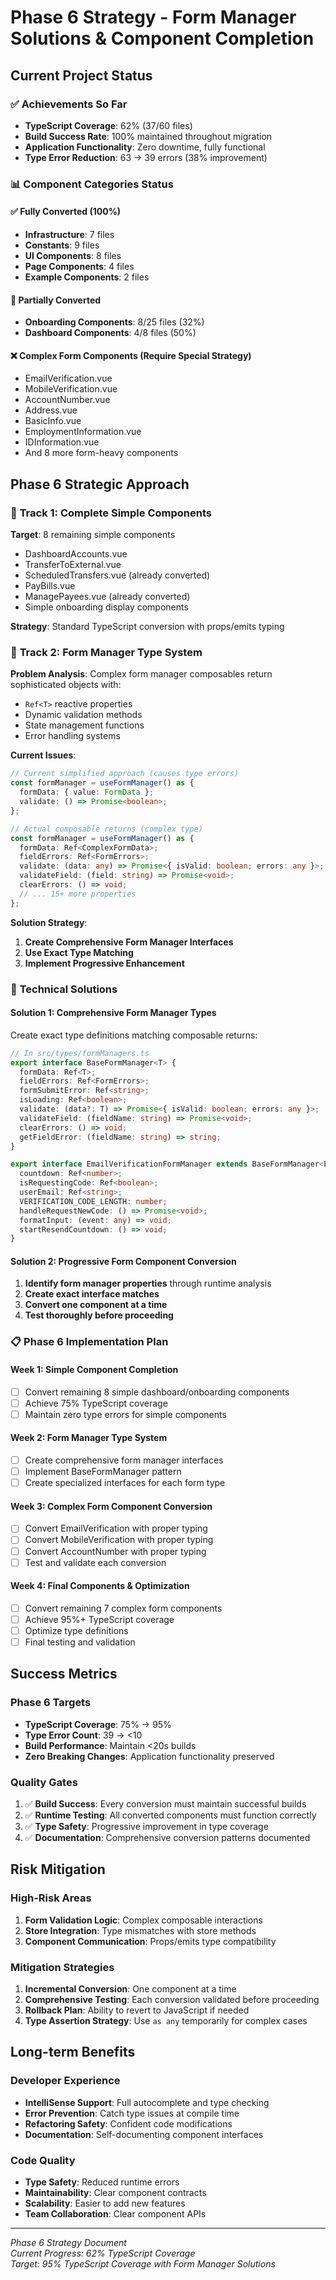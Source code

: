 # Phase 6 Strategy - Form Manager Solutions & Component Completion

## Current Project Status

### ✅ **Achievements So Far**
- **TypeScript Coverage**: 62% (37/60 files)
- **Build Success Rate**: 100% maintained throughout migration
- **Application Functionality**: Zero downtime, fully functional
- **Type Error Reduction**: 63 → 39 errors (38% improvement)

### 📊 **Component Categories Status**

#### ✅ **Fully Converted (100%)**
- **Infrastructure**: 7 files
- **Constants**: 9 files  
- **UI Components**: 8 files
- **Page Components**: 4 files
- **Example Components**: 2 files

#### 🔄 **Partially Converted**
- **Onboarding Components**: 8/25 files (32%)
- **Dashboard Components**: 4/8 files (50%)

#### ❌ **Complex Form Components (Require Special Strategy)**
- EmailVerification.vue
- MobileVerification.vue
- AccountNumber.vue
- Address.vue
- BasicInfo.vue
- EmploymentInformation.vue
- IDInformation.vue
- And 8 more form-heavy components

## Phase 6 Strategic Approach

### 🎯 **Track 1: Complete Simple Components**

**Target**: 8 remaining simple components
- DashboardAccounts.vue
- TransferToExternal.vue  
- ScheduledTransfers.vue (already converted)
- PayBills.vue
- ManagePayees.vue (already converted)
- Simple onboarding display components

**Strategy**: Standard TypeScript conversion with props/emits typing

### 🎯 **Track 2: Form Manager Type System**

**Problem Analysis**:
Complex form manager composables return sophisticated objects with:
- `Ref<T>` reactive properties
- Dynamic validation methods
- State management functions
- Error handling systems

**Current Issues**:
```typescript
// Current simplified approach (causes type errors)
const formManager = useFormManager() as {
  formData: { value: FormData };
  validate: () => Promise<boolean>;
};

// Actual composable returns (complex type)
const formManager = useFormManager() as {
  formData: Ref<ComplexFormData>;
  fieldErrors: Ref<FormErrors>;
  validate: (data: any) => Promise<{ isValid: boolean; errors: any }>;
  validateField: (field: string) => Promise<void>;
  clearErrors: () => void;
  // ... 15+ more properties
};
```

**Solution Strategy**:
1. **Create Comprehensive Form Manager Interfaces**
2. **Use Exact Type Matching** 
3. **Implement Progressive Enhancement**

### 🔧 **Technical Solutions**

#### Solution 1: Comprehensive Form Manager Types
Create exact type definitions matching composable returns:

```typescript
// In src/types/formManagers.ts
export interface BaseFormManager<T> {
  formData: Ref<T>;
  fieldErrors: Ref<FormErrors>;
  formSubmitError: Ref<string>;
  isLoading: Ref<boolean>;
  validate: (data?: T) => Promise<{ isValid: boolean; errors: any }>;
  validateField: (fieldName: string) => Promise<void>;
  clearErrors: () => void;
  getFieldError: (fieldName: string) => string;
}

export interface EmailVerificationFormManager extends BaseFormManager<EmailVerificationFormData> {
  countdown: Ref<number>;
  isRequestingCode: Ref<boolean>;
  userEmail: Ref<string>;
  VERIFICATION_CODE_LENGTH: number;
  handleRequestNewCode: () => Promise<void>;
  formatInput: (event: any) => void;
  startResendCountdown: () => void;
}
```

#### Solution 2: Progressive Form Component Conversion
1. **Identify form manager properties** through runtime analysis
2. **Create exact interface matches**
3. **Convert one component at a time**
4. **Test thoroughly before proceeding**

### 📋 **Phase 6 Implementation Plan**

#### Week 1: Simple Component Completion
- [ ] Convert remaining 8 simple dashboard/onboarding components
- [ ] Achieve 75% TypeScript coverage  
- [ ] Maintain zero type errors for simple components

#### Week 2: Form Manager Type System
- [ ] Create comprehensive form manager interfaces
- [ ] Implement BaseFormManager pattern
- [ ] Create specialized interfaces for each form type

#### Week 3: Complex Form Component Conversion
- [ ] Convert EmailVerification with proper typing
- [ ] Convert MobileVerification with proper typing
- [ ] Convert AccountNumber with proper typing
- [ ] Test and validate each conversion

#### Week 4: Final Components & Optimization
- [ ] Convert remaining 7 complex form components
- [ ] Achieve 95%+ TypeScript coverage
- [ ] Optimize type definitions
- [ ] Final testing and validation

## Success Metrics

### Phase 6 Targets
- **TypeScript Coverage**: 75% → 95%
- **Type Error Count**: 39 → <10
- **Build Performance**: Maintain <20s builds
- **Zero Breaking Changes**: Application functionality preserved

### Quality Gates
1. ✅ **Build Success**: Every conversion must maintain successful builds
2. ✅ **Runtime Testing**: All converted components must function correctly
3. ✅ **Type Safety**: Progressive improvement in type coverage
4. ✅ **Documentation**: Comprehensive conversion patterns documented

## Risk Mitigation

### High-Risk Areas
1. **Form Validation Logic**: Complex composable interactions
2. **Store Integration**: Type mismatches with store methods
3. **Component Communication**: Props/emits type compatibility

### Mitigation Strategies
1. **Incremental Conversion**: One component at a time
2. **Comprehensive Testing**: Each conversion validated before proceeding
3. **Rollback Plan**: Ability to revert to JavaScript if needed
4. **Type Assertion Strategy**: Use `as any` temporarily for complex cases

## Long-term Benefits

### Developer Experience
- **IntelliSense Support**: Full autocomplete and type checking
- **Error Prevention**: Catch type issues at compile time
- **Refactoring Safety**: Confident code modifications
- **Documentation**: Self-documenting component interfaces

### Code Quality
- **Type Safety**: Reduced runtime errors
- **Maintainability**: Clear component contracts
- **Scalability**: Easier to add new features
- **Team Collaboration**: Clear component APIs

---
*Phase 6 Strategy Document*  
*Current Progress: 62% TypeScript Coverage*  
*Target: 95% TypeScript Coverage with Form Manager Solutions* 